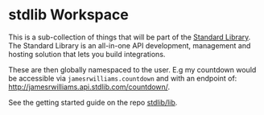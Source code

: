 # stdlib Workspace

This is a sub-collection of things that will be part of the [Standard Library](https://stdlib.com/). The Standard Library is an all-in-one API development, management and hosting solution that lets you build integrations.

These are then globally namespaced to the user. E.g my countdown would be accessible via `jamesrwilliams.countdown` and with an endpoint of: http://jamesrwilliams.api.stdlib.com/countdown/.
 
See the getting started guide on the repo [stdlib/lib](https://github.com/stdlib/lib).
